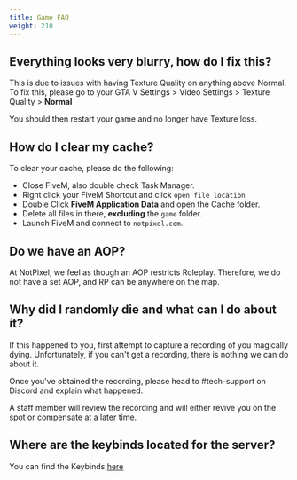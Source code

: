 ```yaml
---
title: Game FAQ 
weight: 210
---
```


Everything looks very blurry, how do I fix this?
-------------------------------------

This is due to issues with having Texture Quality on anything above Normal.
To fix this, please go to your GTA V Settings > Video Settings > Texture Quality > **Normal**

You should then restart your game and no longer have Texture loss.

How do I clear my cache?
------------------------

To clear your cache, please do the following:
- Close FiveM, also double check Task Manager.
- Right click your FiveM Shortcut and click `open file location`
- Double Click **FiveM Application Data** and open the Cache folder.
- Delete all files in there, **excluding** the `game` folder.
- Launch FiveM and connect to `notpixel.com`.

Do we have an AOP?
-------------------------

At NotPixel, we feel as though an AOP restricts Roleplay. 
Therefore, we do not have a set AOP, and RP can be anywhere on the map.

Why did I randomly die and what can I do about it?
-------------------------

If this happened to you, first attempt to capture a recording of you magically dying.
Unfortunately, if you can't get a recording, there is nothing we can do about it.

Once you've obtained the recording, please head to #tech-support on Discord and explain what happened.

A staff member will review the recording and will either revive you on the spot or compensate at a later time.

Where are the keybinds located for the server?
-------------------------

You can find the Keybinds [here](/docs/getting-started/hotkeys)